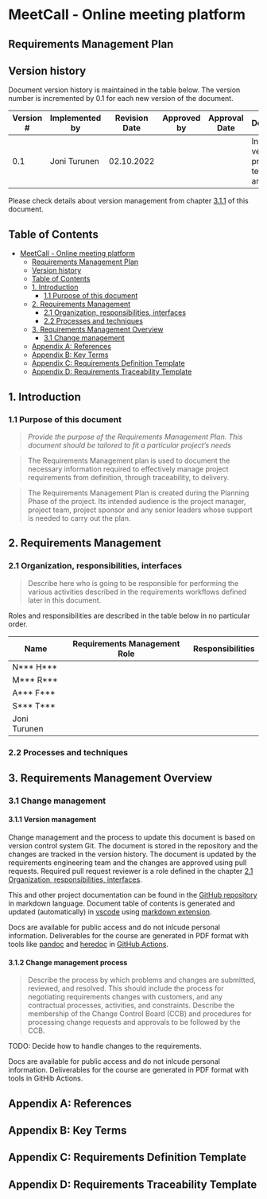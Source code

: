 # MeetCall - Online meeting platform
## Requirements Management Plan

## Version history

Document version history is maintained in the table below. The version number is incremented by 0.1 for each new version of the document.

| Version # | Implemented by | Revision Date | Approved by | Approval Date | Description |
|-----------|----------------|---------------|-------------|---------------|-------------|
| 0.1 | Joni Turunen | 02.10.2022 | | | Initial version, propsal of techniques and tools |

Please check details about version management from chapter [3.1.1](#311-version-management) of this document.

## Table of Contents

- [MeetCall - Online meeting platform](#meetcall---online-meeting-platform)
  - [Requirements Management Plan](#requirements-management-plan)
  - [Version history](#version-history)
  - [Table of Contents](#table-of-contents)
  - [1. Introduction](#1-introduction)
    - [1.1 Purpose of this document](#11-purpose-of-this-document)
  - [2. Requirements Management](#2-requirements-management)
    - [2.1 Organization, responsibilities, interfaces](#21-organization-responsibilities-interfaces)
    - [2.2 Processes and techniques](#22-processes-and-techniques)
  - [3. Requirements Management Overview](#3-requirements-management-overview)
    - [3.1 Change management](#31-change-management)
  - [Appendix A: References](#appendix-a-references)
  - [Appendix B: Key Terms](#appendix-b-key-terms)
  - [Appendix C: Requirements Definition Template](#appendix-c-requirements-definition-template)
  - [Appendix D: Requirements Traceability Template](#appendix-d-requirements-traceability-template)


## 1. Introduction

### 1.1 Purpose of this document
> *Provide the purpose of the Requirements Management Plan. This document should be tailored to fit a particular project’s needs*

> The Requirements Management plan is used to document the necessary information required to effectively manage project requirements from definition, through traceability, to delivery.

> The Requirements Management Plan is created during the Planning Phase of the project. Its intended audience is the project manager, project team, project sponsor and any senior leaders whose support is needed to carry out the plan.

## 2. Requirements Management

### 2.1 Organization, responsibilities, interfaces

> Describe here who is going to be responsible for performing the various activities described in the requirements workflows defined later in this document.

Roles and responsibilities are described in the table below in no particular order.

| Name | Requirements Management Role | Responsibilities |
|------|------------------------------|------------------|
| N*** H*** | |  |
| M*** R*** | |  |
| A*** F*** | |  |
| S*** T*** | |  |
| Joni Turunen | | |

### 2.2 Processes and techniques

## 3. Requirements Management Overview

### 3.1 Change management

#### 3.1.1 Version management
Change management and the process to update this document is based on version control system Git. The document is stored in the repository and the changes are tracked in the version history. The document is updated by the requirements engineering team and the changes are approved using pull requests. Required pull request reviewer is a role defined in the chapter [2.1 Organization, responsibilities, interfaces](#21-organization-responsibilities-interfaces).

This and other project documentation can be found in the [GitHub repository](https://github.com/joniturunen/lut-requirements-engineering) in markdown language. Document table of contents is generated and updated (automatically) in [vscode](https://code.visualstudio.com) using [markdown extension](https://marketplace.visualstudio.com/items?itemName=yzhang.markdown-all-in-one).

Docs are available for public access and do not inlcude personal information. Deliverables for the course are generated in PDF format with tools like [pandoc](https://github.com/pandoc/pandoc-action-example) and [heredoc](https://tldp.org/LDP/abs/html/here-docs.html) in [GitHub Actions](https://docs.github.com/en/actions). 

#### 3.1.2 Change management process

> Describe the process by which problems and changes are submitted, reviewed, and resolved. This should include the process for negotiating requirements changes with customers, and any contractual processes, activities, and constraints. Describe the membership of the Change Control Board (CCB) and procedures for processing change requests and approvals to be followed by the CCB.

TODO: Decide how to handle changes to the requirements.

Docs are available for public access and do not inlcude personal information. Deliverables for the course are generated in PDF format with tools in GitHib Actions.

## Appendix A: References

## Appendix B: Key Terms

## Appendix C: Requirements Definition Template

## Appendix D: Requirements Traceability Template
